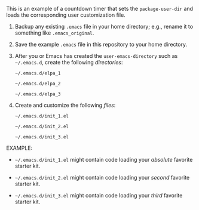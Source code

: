 This is an example of a countdown timer that sets the `package-user-dir` and
loads the corresponding user customization file.

1.  Backup any existing `.emacs` file in your home directory; e.g., rename it to
    something like `.emacs_original`.

2.  Save the example `.emacs` file in this repository to your home directory.

3.  After you or Emacs has created the `user-emacs-directory` such as `~/.emacs.d`,
    create the following *directories*:

    `~/.emacs.d/elpa_1`

    `~/.emacs.d/elpa_2`

    `~/.emacs.d/elpa_3`

4.  Create and customize the following *files*:

    `~/.emacs.d/init_1.el`

    `~/.emacs.d/init_2.el`

    `~/.emacs.d/init_3.el`

EXAMPLE:

* `~/.emacs.d/init_1.el` might contain code loading your *absolute* favorite
starter kit.

* `~/.emacs.d/init_2.el` might contain code loading your *second* favorite
starter kit.

* `~/.emacs.d/init_3.el` might contain code loading your *third* favorite
starter kit.